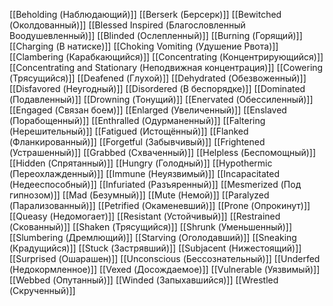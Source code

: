 [[Beholding (Наблюдающий)]]
[[Berserk (Берсерк)]]
[[Bewitched (Околдованный)]]
[[Blessed Inspired (Благословленный Воодушевленный)]]
[[Blinded (Ослепленный)]]
[[Burning (Горящий)]]
[[Charging (В натиске)]]
[[Choking Vomiting (Удушение Рвота)]]
[[Clambering (Карабкающийся)]]
[[Concentrating (Концентрирующийся)]]
[[Concentrating and Stationary (Неподвижная концентрация)]]
[[Cowering (Трясущийся)]]
[[Deafened (Глухой)]]
[[Dehydrated (Обезвоженный)]]
[[Disfavored (Неугодный)]]
[[Disordered (В беспорядке)]]
[[Dominated (Подавленный)]]
[[Drowning (Тонущий)]]
[[Enervated (Обессиленный)]]
[[Engaged (Связан боем)]] 
[[Enlarged (Увеличенный)]]
[[Enslaved (Порабощенный)]]
[[Enthralled (Одурманенный)]]
[[Faltering (Нерешительный)]]
[[Fatigued (Истощённый)]]
[[Flanked (Фланкированный)]]
[[Forgetful (Забывчивый)]]
[[Frightened (Устрашенный)]]
[[Grabbed (Схваченный)]] 
[[Helpless (Беспомощный)]]
[[Hidden (Спрятанный)]]
[[Hungry (Голодный)]]
[[Hypothermic (Переохлажденный)]]
[[Immune (Неуязвимый)]]
[[Incapacitated (Недееспособный)]]
[[Infuriated (Разъяренный)]]
[[Mesmerized (Под гипнозом)]]
[[Mad (Безумный)]]
[[Mute (Немой)]]
[[Paralyzed (Парализованный)]]
[[Petrified (Окаменевший)]]
[[Prone (Опрокинут)]]
[[Queasy (Недомогает)]]
[[Resistant (Устойчивый)]]
[[Restrained (Скованный)]]
[[Shaken (Трясущийся)]]
[[Shrunk (Уменьшенный)]]
[[Slumbering (Дремлющий)]]
[[Starving (Оголодавший)]]
[[Sneaking (Крадущийся)]]
[[Stuck (Застрявший)]]
[[Subjacent (Нижестоящий)]]
[[Surprised (Ошарашен)]]
[[Unconscious (Бессознательный)]]
[[Underfed (Недокормленное)]]
[[Vexed (Досождаемое)]]
[[Vulnerable (Уязвимый)]]
[[Webbed (Опутанный)]]
[[Winded (Запыхавшийся)]]
[[Wrestled (Скрученный)]]
